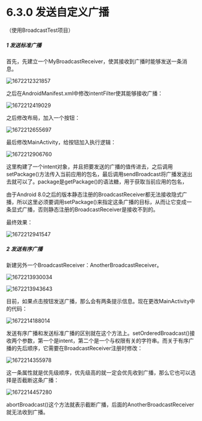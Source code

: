 # 6.3.0 发送自定义广播

（使用BroadcastTest项目）

##### 1 发送标准广播

首先，先建立一个MyBroadcastReceiver，使其接收到广播时能够发送一条消息。

![1672212321857](image/6.3.0发送自定义广播/1672212321857.png)

之后在AndroidManifest.xml中修改intentFilter使其能够接收广播：

![1672212419029](image/6.3.0发送自定义广播/1672212419029.png)

之后修改布局，加入一个按钮：

![1672212655697](image/6.3.0发送自定义广播/1672212655697.png)

最后修改MainActivity，给按钮加入执行逻辑：

![1672212906760](image/6.3.0发送自定义广播/1672212906760.png)

这里构建了一个intent对象，并且把要发送的广播的值传进去，之后调用setPackage()方法传入当前应用的包名，最后调用sendBroadcast将广播发送出去就可以了。package是getPackage()的语法糖，用于获取当前应用的包名，

由于Android 8.0之后的版本静态注册的BroadcastReceiver都无法接收隐式广播，所以这里必须要调用setPackage()来指定这条广播的目标，从而让它变成一条显式广播，否则静态注册的BroadcastReceiver是接收不到的。

最终效果：

![1672212941547](image/6.3.0发送自定义广播/1672212941547.png)

##### 2 发送有序广播

新建另外一个BroadcastReceiver：AnotherBroadcastReceiver。

![1672213930034](image/6.3.0发送自定义广播/1672213930034.png)

![1672213943643](image/6.3.0发送自定义广播/1672213943643.png)

目前，如果点击按钮发送广播，那么会有两条提示信息。现在更改MainActivity中的代码：

![1672214188014](image/6.3.0发送自定义广播/1672214188014.png)

发送有序广播和发送标准广播的区别就在这个方法上。setOrderedBroadcast()接收两个参数，第一个是intent，第二个是一个与权限有关的字符串。而关于有序广播的先后顺序，它需要在BroadcastReceiver注册时修改：

![1672214355978](image/6.3.0发送自定义广播/1672214355978.png)

这一条属性就是优先级顺序，优先级高的就一定会优先收到广播，那么它也可以选择是否截断这条广播：

![1672214457280](image/6.3.0发送自定义广播/1672214457280.png)

abortBroadcast()这个方法就表示截断广播，后面的AnotherBroadcastReceiver就无法收到广播。
